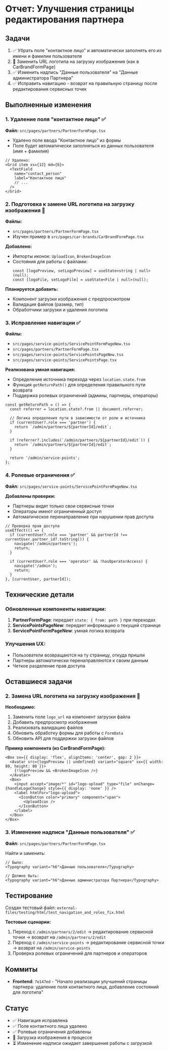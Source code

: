 # Отчет: Улучшения страницы редактирования партнера

## Задачи
1. ✅ Убрать поле "контактное лицо" и автоматически заполнять его из имени и фамилии пользователя
2. 🔄 Заменить URL логотипа на загрузку изображения (как в CarBrandFormPage)
3. ✅ Изменить надпись "Данные пользователя" на "Данные администратора Партнера"
4. ✅ Исправить навигацию - возврат на правильную страницу после редактирования сервисных точек

## Выполненные изменения

### 1. Удаление поля "контактное лицо" ✅
**Файл:** `src/pages/partners/PartnerFormPage.tsx`

- Удалено поле ввода "Контактное лицо" из формы
- Поле будет автоматически заполняться из данных пользователя (имя + фамилия)

```tsx
// Удалено:
<Grid item xs={12} md={6}>
  <TextField
    name="contact_person"
    label="Контактное лицо"
    // ...
  />
</Grid>
```

### 2. Подготовка к замене URL логотипа на загрузку изображения 🔄
**Файлы:** 
- `src/pages/partners/PartnerFormPage.tsx`
- Изучен пример в `src/pages/car-brands/CarBrandFormPage.tsx`

**Добавлено:**
- Импорты иконок: `UploadIcon`, `BrokenImageIcon`
- Состояния для работы с файлами:
  ```tsx
  const [logoPreview, setLogoPreview] = useState<string | null>(null);
  const [logoFile, setLogoFile] = useState<File | null>(null);
  ```

**Планируется добавить:**
- Компонент загрузки изображения с предпросмотром
- Валидация файлов (размер, тип)
- Обработчики загрузки и удаления логотипа

### 3. Исправление навигации ✅
**Файлы:**
- `src/pages/service-points/ServicePointFormPageNew.tsx`
- `src/pages/partners/PartnerFormPage.tsx`
- `src/pages/service-points/ServicePointsPageNew.tsx`
- `src/pages/service-points/ServicePointsPage.tsx`

**Реализована умная навигация:**
- Определение источника перехода через `location.state.from`
- Функция `getReturnPath()` для определения правильного пути возврата
- Поддержка ролевых ограничений (админы, партнеры, операторы)

```tsx
const getReturnPath = () => {
  const referrer = location.state?.from || document.referrer;
  
  // Логика определения пути в зависимости от роли и источника
  if (currentUser?.role === 'partner') {
    return `/admin/partners/${partnerId}/edit`;
  }
  
  if (referrer?.includes(`/admin/partners/${partnerId}/edit`)) {
    return `/admin/partners/${partnerId}/edit`;
  }
  
  return '/admin/service-points';
};
```

### 4. Ролевые ограничения ✅
**Файл:** `src/pages/service-points/ServicePointFormPageNew.tsx`

**Добавлены проверки:**
- Партнеры видят только свои сервисные точки
- Операторы имеют ограниченный доступ
- Автоматическое перенаправление при нарушении прав доступа

```tsx
// Проверка прав доступа
useEffect(() => {
  if (currentUser?.role === 'partner' && partnerId !== currentUser.partner_id?.toString()) {
    navigate('/admin/partners');
    return;
  }
  
  if (currentUser?.role === 'operator' && !hasOperatorAccess) {
    navigate('/admin');
    return;
  }
}, [currentUser, partnerId]);
```

## Технические детали

### Обновленные компоненты навигации:
1. **PartnerFormPage**: передает `state: { from: path }` при переходах
2. **ServicePointsPageNew**: передает информацию о текущей странице
3. **ServicePointFormPageNew**: умная логика возврата

### Улучшения UX:
- Пользователи возвращаются на ту страницу, откуда пришли
- Партнеры автоматически перенаправляются к своим данным
- Четкое разделение прав доступа

## Оставшиеся задачи

### 2. Замена URL логотипа на загрузку изображения 🔄
**Необходимо:**
1. Заменить поле `logo_url` на компонент загрузки файла
2. Добавить предпросмотр изображения
3. Реализовать валидацию файлов
4. Обновить обработку формы для работы с `FormData`
5. Обновить API для поддержки загрузки файлов

**Пример компонента (из CarBrandFormPage):**
```tsx
<Box sx={{ display: 'flex', alignItems: 'center', gap: 2 }}>
  <Avatar src={logoPreview || undefined} variant="square" sx={{ width: 80, height: 80 }}>
    {!logoPreview && <BrokenImageIcon />}
  </Avatar>
  <Box>
    <input accept="image/*" id="logo-upload" type="file" onChange={handleLogoChange} style={{ display: 'none' }} />
    <label htmlFor="logo-upload">
      <IconButton color="primary" component="span">
        <UploadIcon />
      </IconButton>
    </label>
  </Box>
</Box>
```

### 3. Изменение надписи "Данные пользователя" ✅
**Файл:** `src/pages/partners/PartnerFormPage.tsx`

Найти и заменить:
```tsx
// Было:
<Typography variant="h6">Данные пользователя</Typography>

// Должно быть:
<Typography variant="h6">Данные администратора Партнера</Typography>
```

## Тестирование

Создан тестовый файл: `external-files/testing/html/test_navigation_and_roles_fix.html`

**Тестовые сценарии:**
1. Переход с `/admin/partners/2/edit` → редактирование сервисной точки → возврат на `/admin/partners/2/edit`
2. Переход с `/admin/service-points` → редактирование сервисной точки → возврат на `/admin/service-points`
3. Проверка ролевых ограничений для партнеров и операторов

## Коммиты
- **Frontend**: `7e147ed` - "Начало реализации улучшений страницы партнера: удаление поля контактного лица, добавление состояний для логотипа"

## Статус
- ✅ Навигация исправлена
- ✅ Поле контактного лица удалено  
- ✅ Ролевые ограничения добавлены
- 🔄 Загрузка изображения в процессе
- ⏳ Изменение надписи ожидает завершения работы с загрузкой 